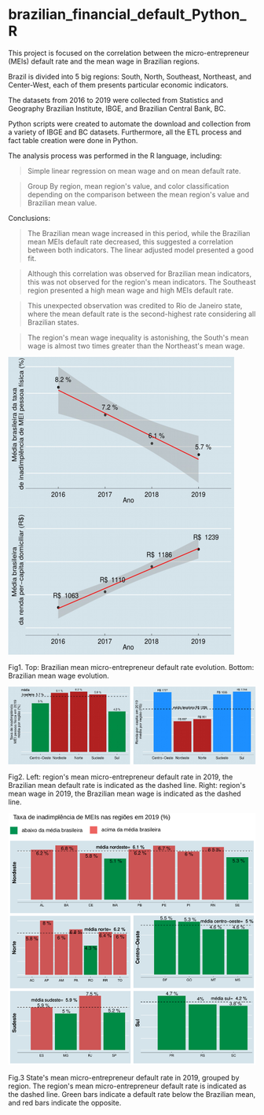 # brazilian_financial_default_Python_R
This project is focused on the correlation between the micro-entrepreneur (MEIs) default rate and the mean wage in Brazilian regions.

Brazil is divided into 5 big regions: South, North, Southeast, Northeast, and Center-West, each of them presents particular economic indicators.

The datasets from 2016 to 2019 were collected from Statistics and Geography Brazilian Institute, IBGE, and Brazilian Central Bank, BC. 

Python scripts were created to automate the download and collection from a variety of IBGE and BC datasets. Furthermore, all the ETL process and fact table creation were done in Python. 

The analysis process was performed in the R language, including:

  >Simple linear regression on mean wage and on mean default rate.
  
  >Group By region, mean region's value, and color classification depending on the comparison between the mean region's value and Brazilian mean value.

Conclusions: 

  >The Brazilian mean wage increased in this period, while the Brazilian mean MEIs default rate decreased, this suggested a correlation between both indicators. The linear adjusted model presented a good fit.
  
  >Although this correlation was observed for Brazilian mean indicators, this was not observed for the region's mean indicators. The Southeast region presented a high mean wage and high MEIs default rate.
  
  >This unexpected observation was credited to Rio de Janeiro state, where the mean default rate is the second-highest rate considering all Brazilian states.
  
  >The region's mean wage inequality is astonishing, the South's mean wage is almost two times greater than the Northeast's mean wage.



![linear_adjust](https://github.com/amandaventurac/brazilian_financial_default_Python_R/blob/main/graficos_juntos_regressao_linear.png)

Fig1. Top: Brazilian mean micro-entrepreneur default rate evolution. Bottom: Brazilian mean wage evolution.



![mean brazilian region wage and mean default rate region](https://github.com/amandaventurac/brazilian_financial_default_Python_R/blob/main/barras_juntos.png)

Fig2. Left: region's mean micro-entrepreneur default rate in 2019, the Brazilian mean default rate is indicated as the dashed line. Right: region's mean wage in 2019, the Brazilian mean wage is indicated as the dashed line.




![mean default rate region](https://github.com/amandaventurac/brazilian_financial_default_Python_R/blob/main/grafico_barras.png)

Fig.3 State's mean micro-entrepreneur default rate in 2019, grouped by region. The region's mean micro-entrepreneur default rate is indicated as the dashed line. Green bars indicate a default rate below the Brazilian mean,  and red bars indicate the opposite.
